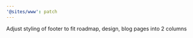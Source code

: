 ```yaml
---
'@sites/www': patch
---
```


Adjust styling of footer to fit roadmap, design, blog pages into 2 columns
